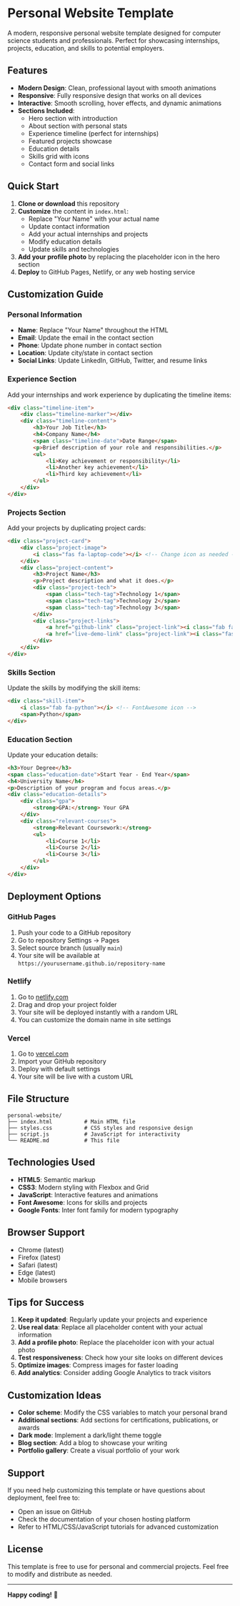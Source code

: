 # Personal Website Template

A modern, responsive personal website template designed for computer science students and professionals. Perfect for showcasing internships, projects, education, and skills to potential employers.

## Features

- **Modern Design**: Clean, professional layout with smooth animations
- **Responsive**: Fully responsive design that works on all devices
- **Interactive**: Smooth scrolling, hover effects, and dynamic animations
- **Sections Included**:
  - Hero section with introduction
  - About section with personal stats
  - Experience timeline (perfect for internships)
  - Featured projects showcase
  - Education details
  - Skills grid with icons
  - Contact form and social links

## Quick Start

1. **Clone or download** this repository
2. **Customize** the content in `index.html`:
   - Replace "Your Name" with your actual name
   - Update contact information
   - Add your actual internships and projects
   - Modify education details
   - Update skills and technologies
3. **Add your profile photo** by replacing the placeholder icon in the hero section
4. **Deploy** to GitHub Pages, Netlify, or any web hosting service

## Customization Guide

### Personal Information
- **Name**: Replace "Your Name" throughout the HTML
- **Email**: Update the email in the contact section
- **Phone**: Update phone number in contact section
- **Location**: Update city/state in contact section
- **Social Links**: Update LinkedIn, GitHub, Twitter, and resume links

### Experience Section
Add your internships and work experience by duplicating the timeline items:

```html
<div class="timeline-item">
    <div class="timeline-marker"></div>
    <div class="timeline-content">
        <h3>Your Job Title</h3>
        <h4>Company Name</h4>
        <span class="timeline-date">Date Range</span>
        <p>Brief description of your role and responsibilities.</p>
        <ul>
            <li>Key achievement or responsibility</li>
            <li>Another key achievement</li>
            <li>Third key achievement</li>
        </ul>
    </div>
</div>
```

### Projects Section
Add your projects by duplicating project cards:

```html
<div class="project-card">
    <div class="project-image">
        <i class="fas fa-laptop-code"></i> <!-- Change icon as needed -->
    </div>
    <div class="project-content">
        <h3>Project Name</h3>
        <p>Project description and what it does.</p>
        <div class="project-tech">
            <span class="tech-tag">Technology 1</span>
            <span class="tech-tag">Technology 2</span>
            <span class="tech-tag">Technology 3</span>
        </div>
        <div class="project-links">
            <a href="github-link" class="project-link"><i class="fab fa-github"></i> GitHub</a>
            <a href="live-demo-link" class="project-link"><i class="fas fa-external-link-alt"></i> Live Demo</a>
        </div>
    </div>
</div>
```

### Skills Section
Update the skills by modifying the skill items:

```html
<div class="skill-item">
    <i class="fab fa-python"></i> <!-- FontAwesome icon -->
    <span>Python</span>
</div>
```

### Education Section
Update your education details:

```html
<h3>Your Degree</h3>
<span class="education-date">Start Year - End Year</span>
<h4>University Name</h4>
<p>Description of your program and focus areas.</p>
<div class="education-details">
    <div class="gpa">
        <strong>GPA:</strong> Your GPA
    </div>
    <div class="relevant-courses">
        <strong>Relevant Coursework:</strong>
        <ul>
            <li>Course 1</li>
            <li>Course 2</li>
            <li>Course 3</li>
        </ul>
    </div>
</div>
```

## Deployment Options

### GitHub Pages
1. Push your code to a GitHub repository
2. Go to repository Settings → Pages
3. Select source branch (usually `main`)
4. Your site will be available at `https://yourusername.github.io/repository-name`

### Netlify
1. Go to [netlify.com](https://netlify.com)
2. Drag and drop your project folder
3. Your site will be deployed instantly with a random URL
4. You can customize the domain name in site settings

### Vercel
1. Go to [vercel.com](https://vercel.com)
2. Import your GitHub repository
3. Deploy with default settings
4. Your site will be live with a custom URL

## File Structure

```
personal-website/
├── index.html          # Main HTML file
├── styles.css          # CSS styles and responsive design
├── script.js           # JavaScript for interactivity
└── README.md           # This file
```

## Technologies Used

- **HTML5**: Semantic markup
- **CSS3**: Modern styling with Flexbox and Grid
- **JavaScript**: Interactive features and animations
- **Font Awesome**: Icons for skills and projects
- **Google Fonts**: Inter font family for modern typography

## Browser Support

- Chrome (latest)
- Firefox (latest)
- Safari (latest)
- Edge (latest)
- Mobile browsers

## Tips for Success

1. **Keep it updated**: Regularly update your projects and experience
2. **Use real data**: Replace all placeholder content with your actual information
3. **Add a profile photo**: Replace the placeholder icon with your actual photo
4. **Test responsiveness**: Check how your site looks on different devices
5. **Optimize images**: Compress images for faster loading
6. **Add analytics**: Consider adding Google Analytics to track visitors

## Customization Ideas

- **Color scheme**: Modify the CSS variables to match your personal brand
- **Additional sections**: Add sections for certifications, publications, or awards
- **Dark mode**: Implement a dark/light theme toggle
- **Blog section**: Add a blog to showcase your writing
- **Portfolio gallery**: Create a visual portfolio of your work

## Support

If you need help customizing this template or have questions about deployment, feel free to:
- Open an issue on GitHub
- Check the documentation of your chosen hosting platform
- Refer to HTML/CSS/JavaScript tutorials for advanced customization

## License

This template is free to use for personal and commercial projects. Feel free to modify and distribute as needed.

---

**Happy coding!** 🚀
